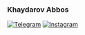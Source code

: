### Khaydarov Abbos

   <a href="https://t.me/coder_abbos">
        <img alt="Telegram"
             src="https://img.shields.io/badge/Telegram-100000?style=for-the-badge&logo=Telegram&logoColor=white"></a>

   <a href="https://instagram.com/khaydarov_abbos">
        <img alt="Instagram"
             src="https://img.shields.io/badge/Instagram-100000?style=for-the-badge&logo=Instagram&logoColor=red"></a>



<!--
**KhaydarovAbbos/KhaydarovAbbos** is a ✨ _special_ ✨ repository because its `README.md` (this file) appears on your GitHub profile.

Here are some ideas to get you started:

- 🔭 I’m currently working on ...
- 🌱 I’m currently learning ...
- 👯 I’m looking to collaborate on ...
- 🤔 I’m looking for help with ...
- 💬 Ask me about ...
- 📫 How to reach me: ...
- 😄 Pronouns: ...
- ⚡ Fun fact: ...
-->
